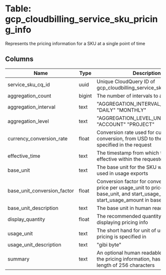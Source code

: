 
# Table: gcp_cloudbilling_service_sku_pricing_info
Represents the pricing information for a SKU at a single point of time
## Columns
| Name        | Type           | Description  |
| ------------- | ------------- | -----  |
|service_sku_cq_id|uuid|Unique CloudQuery ID of gcp_cloudbilling_service_skus table (FK)|
|aggregation_count|bigint|The number of intervals to aggregate over|
|aggregation_interval|text|"AGGREGATION_INTERVAL_UNSPECIFIED"   "DAILY"   "MONTHLY"|
|aggregation_level|text|"AGGREGATION_LEVEL_UNSPECIFIED"   "ACCOUNT"   "PROJECT"|
|currency_conversion_rate|float|Conversion rate used for currency conversion, from USD to the currency specified in the request|
|effective_time|text|The timestamp from which this pricing was effective within the requested time range|
|base_unit|text|The base unit for the SKU which is the unit used in usage exports|
|base_unit_conversion_factor|float|Conversion factor for converting from price per usage_unit to price per base_unit, and start_usage_amount to start_usage_amount in base_unit|
|base_unit_description|text|The base unit in human readable form|
|display_quantity|float|The recommended quantity of units for displaying pricing info|
|usage_unit|text|The short hand for unit of usage this pricing is specified in|
|usage_unit_description|text|"gibi byte"|
|summary|text|An optional human readable summary of the pricing information, has a maximum length of 256 characters|
